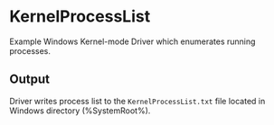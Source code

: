 # KernelProcessList
Example Windows Kernel-mode Driver which enumerates running processes.

## Output
Driver writes process list to the `KernelProcessList.txt` file located in Windows directory (%SystemRoot%).
